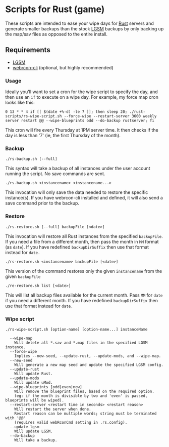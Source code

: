 # Scripts for Rust (game)

These scripts are intended to ease your wipe days for [Rust](https://rust.facepunch.com) servers and generate smaller backups than the stock [LGSM](https://linuxgsm.com/lgsm/) backups by only backing up the map/sav files as opposed to the entire install.

## Requirements
- [LGSM](https://linuxgsm.com/lgsm/)
- [webrcon-cli](https://www.npmjs.com/package/webrcon-cli) (optional, but highly recommended)

### Usage

Ideally you'll want to set a cron for the wipe script to specify the day, and then use an `if` to execute on a wipe day.  For example, my force map cron looks like this:
```
0 13 * * 4 if [[ $(date +%-d) -le 7 ]]; then sleep 20; ./rust-scripts/rs-wipe-script.sh --force-wipe --restart-server 3600 weekly server restart @@ --wipe-blueprints odd --do-backup rustserver; fi
```
This cron will fire every Thursday at 1PM server time.  It then checks if the day is less than '7' (ie, the first Thursday of the month).

### Backup

`./rs-backup.sh [--full]`

This syntax will take a backup of all instances under the user account running the script.  No save commands are sent.

`./rs-backup.sh <instancename> <instancename...>`

This invocation will only save the data needed to restore the specific instance(s).  If you have webrcon-cli installed and defined, it will also send a save command prior to the backup.

### Restore

`./rs-restore.sh [--full] backupFile [<date>]`

  This invocation will restore all Rust instances from the specified `backupFile`.  If you need a file from a different month, then pass the month in `MM` format (as `date`).  If you have redefined `backupDirSuffix` then use that format instead for `date.`

`./rs-restore.sh <instancename> backupFile [<date>]`

  This version of the command restores only the given `instancename` from the given `backupFile`

`./re-restore.sh list [<date>]`

  This will list all backup files available for the current month.  Pass `MM` for `date` if you need a different month. If you have redefined `backupDirSuffix` then use that format instead for `date.`

### Wipe script

`./rs-wipe-script.sh [option-name] [option-name...] instanceName`
```
  --wipe-map
    Will delete all *.sav and *.map files in the specified LGSM instance.
  --force-wipe
    Implies --new-seed, --update-rust, --update-mods, and --wipe-map.
  --new-seed
    Will generate a new map seed and update the specified LGSM config.
  --update-rust
    Will update Rust.
  --update-mods
    Will update uMod.
  --wipe-blueprints [odd|even|now]
    Will remove the blueprint files, based on the required option.
    (eg: if the month is divisible by two and 'even' is passed, blueprints will be wiped).
  --restart-server <restart time in seconds> <restart reason>
    Will restart the server when done.
    Restart reason can be multiple words; string must be terminated with '@@'
    (requires valid webRconCmd setting in .rs.config).
  --update-lgsm
    Will update LGSM.
  --do-backup
    Will take a backup.
